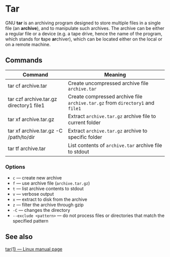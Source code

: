 # Tar

GNU **tar** is an archiving program designed to store multiple files in a single file (an **archive**), and to manipulate such archives.  The archive can be either a regular file or a device (e.g. a tape drive, hence the name of the program, which stands for **t**ape **ar**chiver), which can be located either on the local or on a remote machine.

## Commands

Command | Meaning
-|-
tar cf archive.tar | Create uncompressed archive file `archive.tar`
tar czf archive.tar.gz directory1 file1 | Create compressed archive file `archive.tar.gz` from `directory1` and `file1`
tar xf archive.tar.gz | Extract `archive.tar.gz` archive file to current folder
tar xf archive.tar.gz -C /path/to/dir | Extract `archive.tar.gz` archive to specific folder
tar tf archive.tar | List contents of `archive.tar` archive file to stdout

### Options

* `c` — create new archive
* `f` — use archive file (`archive.tar.gz`)
* `t` — list archive contents to stdout
* `v` — verbose output
* `x` — extract to disk from the archive
* `z` — filter the archive through gzip
* `-C` — changes the directory
* `--exclude <pattern>` — do not process files or directories that match the specified pattern

## See also

[tar(1) — Linux manual page](https://man7.org/linux/man-pages/man1/tar.1.html)
